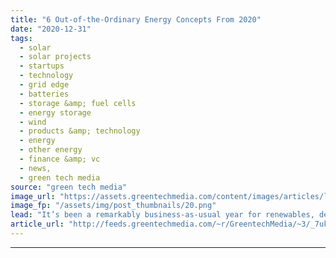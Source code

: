 ```yaml
---
title: "6 Out-of-the-Ordinary Energy Concepts From 2020"
date: "2020-12-31"
tags: 
  - solar
  - solar projects
  - startups
  - technology
  - grid edge
  - batteries
  - storage &amp; fuel cells
  - energy storage
  - wind
  - products &amp; technology
  - energy
  - other energy
  - finance &amp; vc
  - news,
  - green tech media
source: "green tech media"
image_url: "https://assets.greentechmedia.com/content/images/articles/lightbulb_question_mark_XL.jpg"
image_fp: "/assets/img/post_thumbnails/20.png"
lead: "It’s been a remarkably business-as-usual year for renewables, despite the societal upheaval wrought by the coronavirus pandemic. Most of our headlines this year have still been about conventional renewable segments such as solar and energy storage. O ..."
article_url: "http://feeds.greentechmedia.com/~r/GreentechMedia/~3/_7ukEXTTz84/6-oddball-energy-concepts-from-2020"
---
```


---

